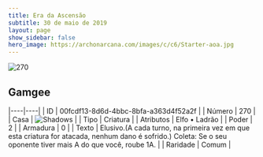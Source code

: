 ```yaml
---
title: Era da Ascensão
subtitle: 30 de maio de 2019
layout: page
show_sidebar: false
hero_image: https://archonarcana.com/images/c/c6/Starter-aoa.jpg
---
```


![270](https://cdn.keyforgegame.com/media/card_front/pt/435_270_8MHGRVXCW924_pt.png)

## Gamgee

|----|----|
| ID | 00fcdf13-8d6d-4bbc-8bfa-a363d4f52a2f |
| Número | 270 |
| Casa | ![Shadows](https://archonarcana.com/images/thumb/e/ee/Shadows.png/22px-Shadows.png "Sombras") |
| Tipo | Criatura |
| Atributos | Elfo • Ladrão |
| Poder | 2 |
| Armadura | 0 |
| Texto | Elusivo.(A cada turno, na primeira vez em que esta criatura for atacada, nenhum dano é sofrido.) Coleta: Se o seu oponente tiver mais A do que você, roube 1A. |
| Raridade | Comum |
